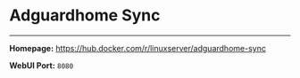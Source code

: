 # Adguardhome Sync

---

**Homepage:** https://hub.docker.com/r/linuxserver/adguardhome-sync

**WebUI Port:** `8080`